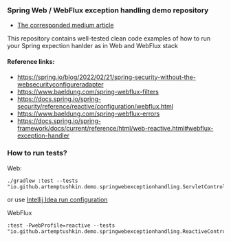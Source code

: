 ### Spring Web / WebFlux exception handling demo repository

* [The corresponded medium article](https://art-ptushkin.medium.com/spring-web-and-webflux-exception-handling-best-practices-b2c3cd7e3acf)

This repository contains well-tested clean code examples of how to run your Spring expection hanlder as in Web and WebFlux stack

#### Reference links:

* https://spring.io/blog/2022/02/21/spring-security-without-the-websecurityconfigureradapter
* https://www.baeldung.com/spring-webflux-filters
* https://docs.spring.io/spring-security/reference/reactive/configuration/webflux.html
* https://www.baeldung.com/spring-webflux-errors
* https://docs.spring.io/spring-framework/docs/current/reference/html/web-reactive.html#webflux-exception-handler

### How to run tests?

Web:
```shell
./gradlew :test --tests "io.github.artemptushkin.demo.springwebexceptionhandling.ServletControllerTest"
```
or use [Intellij Idea run configuration](.run)

WebFlux
```shell
:test -PwebProfile=reactive --tests "io.github.artemptushkin.demo.springwebexceptionhandling.ReactiveControllerTest"
```
